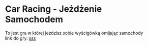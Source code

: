 # Car Racing - Jeżdżenie Samochodem
To jest gra w której jeżdzisz sobie wyścigówką omijając samochody<br>
link do gry: [sss](<ss>)
